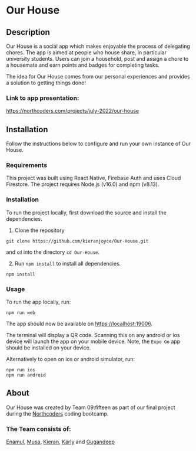 # Our House

## Description

Our House is a social app which makes enjoyable the process of delegating chores. The app is aimed at people who house share, in particular university students. Users can join a household, post and assign a chore to a housemate and earn points and badges for completing tasks.

The idea for Our House comes from our personal experiences and provides a solution to getting things done!

### Link to app presentation: 
https://northcoders.com/projects/july-2022/our-house

## Installation

Follow the instructions below to configure and run your own instance of Our House.

### Requirements

This project was built using React Native, Firebase Auth and uses Cloud Firestore. The project requires Node.js (v16.0) and npm (v8.13).

### Installation

To run the project locally, first download the source and install the dependencies.

1. Clone the repository

```
git clone https://github.com/kieranjoyce/Our-House.git
```

and `cd` into the directory
`cd Our-House`.

2. Run `npm install` to install all dependencies.

```
npm install
```

### Usage

To run the app locally, run:

```
npm run web
```

The app should now be available on [https://localhost:19006](https://localhost:19006).

The terminal will display a QR code. Scanning this on any android or ios device will launch the app on your mobile device. Note, the `Expo Go` app should be installed on your device.

Alternatively to open on ios or android simulator, run:

```
npm run ios
npm run android
```

## About

Our House was created by Team 09:fifteen as part of our final project during the [Northcoders](https://northcoders.com) coding bootcamp.

### The Team consists of:

[Enamul](https://github.com/Enamulali),
[Musa](https://github.com/musaissa15),
[Kieran](https://github.com/kieranjoyce), [Karly](https://github.com/Karly-22) and [Gugandeep](https://github.com/gsbinning)
